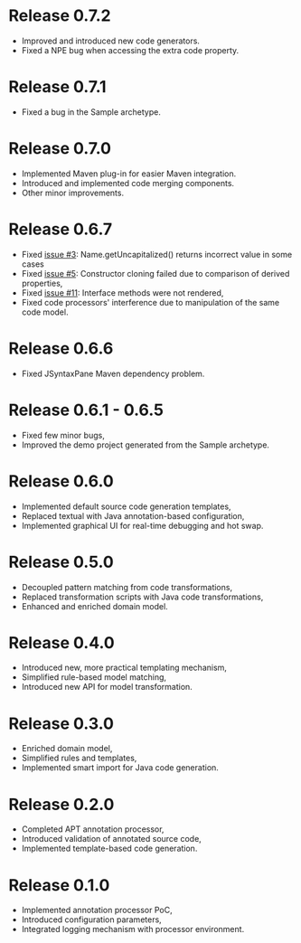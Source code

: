 # Release 0.7.2 #

  * Improved and introduced new code generators.
  * Fixed a NPE bug when accessing the extra code property.

# Release 0.7.1 #

  * Fixed a bug in the Sample archetype.

# Release 0.7.0 #

  * Implemented Maven plug-in for easier Maven integration.
  * Introduced and implemented code merging components.
  * Other minor improvements.

# Release 0.6.7 #

  * Fixed [issue #3](https://code.google.com/p/jannocessor/issues/detail?id=#3): Name.getUncapitalized() returns incorrect value in some cases
  * Fixed [issue #5](https://code.google.com/p/jannocessor/issues/detail?id=#5): Constructor cloning failed due to comparison of derived properties,
  * Fixed [issue #11](https://code.google.com/p/jannocessor/issues/detail?id=#11): Interface methods were not rendered,
  * Fixed code processors' interference due to manipulation of the same code model.

# Release 0.6.6 #

  * Fixed JSyntaxPane Maven dependency problem.

# Release 0.6.1 - 0.6.5 #

  * Fixed few minor bugs,
  * Improved the demo project generated from the Sample archetype.

# Release 0.6.0 #

  * Implemented default source code generation templates,
  * Replaced textual with Java annotation-based configuration,
  * Implemented graphical UI for real-time debugging and hot swap.

# Release 0.5.0 #

  * Decoupled pattern matching from code transformations,
  * Replaced transformation scripts with Java code transformations,
  * Enhanced and enriched domain model.

# Release 0.4.0 #

  * Introduced new, more practical templating mechanism,
  * Simplified rule-based model matching,
  * Introduced new API for model transformation.

# Release 0.3.0 #

  * Enriched domain model,
  * Simplified rules and templates,
  * Implemented smart import for Java code generation.

# Release 0.2.0 #

  * Completed APT annotation processor,
  * Introduced validation of annotated source code,
  * Implemented template-based code generation.

# Release 0.1.0 #

  * Implemented annotation processor PoC,
  * Introduced configuration parameters,
  * Integrated logging mechanism with processor environment.